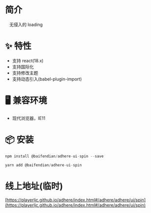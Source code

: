 # 简介
&ensp;&ensp;无侵入的 loading

# ✨ 特性
- 支持 react(18.x)
- 支持国际化
- 支持修改主题
- 支持动态引入(babel-plugin-import)

# 🖥 兼容环境
- 现代浏览器，IE11

# 📦 安装
```javascript
npm install @baifendian/adhere-ui-spin --save
``` 

```javascript
yarn add @baifendian/adhere-ui-spin
```

# 线上地址(临时)
[https://playerljc.github.io/adhere/index.html#/adhere/adhere/ui/spin](https://playerljc.github.io/adhere/index.html#/adhere/adhere/ui/spin)

